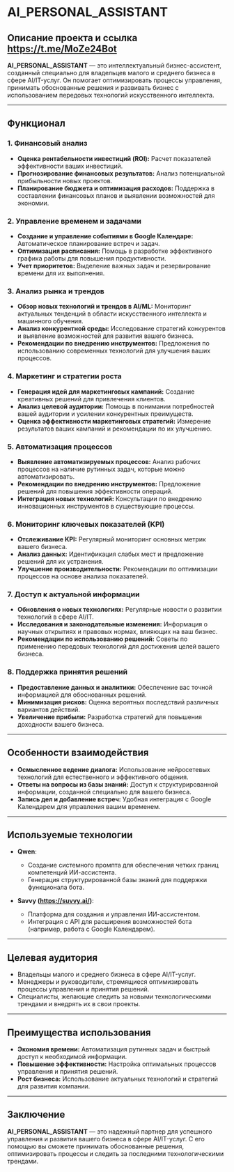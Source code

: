 # AI_PERSONAL_ASSISTANT

## Описание проекта и ссылка https://t.me/MoZe24Bot

**AI_PERSONAL_ASSISTANT** — это интеллектуальный бизнес-ассистент, созданный специально для владельцев малого и среднего бизнеса в сфере AI/IT-услуг. Он помогает оптимизировать процессы управления, принимать обоснованные решения и развивать бизнес с использованием передовых технологий искусственного интеллекта.

---

## Функционал

### 1. **Финансовый анализ**
   - **Оценка рентабельности инвестиций (ROI):** Расчет показателей эффективности ваших инвестиций.
   - **Прогнозирование финансовых результатов:** Анализ потенциальной прибыльности новых проектов.
   - **Планирование бюджета и оптимизация расходов:** Поддержка в составлении финансовых планов и выявлении возможностей для экономии.

### 2. **Управление временем и задачами**
   - **Создание и управление событиями в Google Календаре:** Автоматическое планирование встреч и задач.
   - **Оптимизация расписания:** Помощь в разработке эффективного графика работы для повышения продуктивности.
   - **Учет приоритетов:** Выделение важных задач и резервирование времени для их выполнения.

### 3. **Анализ рынка и трендов**
   - **Обзор новых технологий и трендов в AI/ML:** Мониторинг актуальных тенденций в области искусственного интеллекта и машинного обучения.
   - **Анализ конкурентной среды:** Исследование стратегий конкурентов и выявление возможностей для развития вашего бизнеса.
   - **Рекомендации по внедрению инструментов:** Предложения по использованию современных технологий для улучшения ваших процессов.

### 4. **Маркетинг и стратегии роста**
   - **Генерация идей для маркетинговых кампаний:** Создание креативных решений для привлечения клиентов.
   - **Анализ целевой аудитории:** Помощь в понимании потребностей вашей аудитории и усилении конкурентных преимуществ.
   - **Оценка эффективности маркетинговых стратегий:** Измерение результатов ваших кампаний и рекомендации по их улучшению.

### 5. **Автоматизация процессов**
   - **Выявление автоматизируемых процессов:** Анализ рабочих процессов на наличие рутинных задач, которые можно автоматизировать.
   - **Рекомендации по внедрению инструментов:** Предложение решений для повышения эффективности операций.
   - **Интеграция новых технологий:** Консультации по внедрению инновационных инструментов в существующие процессы.

### 6. **Мониторинг ключевых показателей (KPI)**
   - **Отслеживание KPI:** Регулярный мониторинг основных метрик вашего бизнеса.
   - **Анализ данных:** Идентификация слабых мест и предложение решений для их устранения.
   - **Улучшение производительности:** Рекомендации по оптимизации процессов на основе анализа показателей.

### 7. **Доступ к актуальной информации**
   - **Обновления о новых технологиях:** Регулярные новости о развитии технологий в сфере AI/IT.
   - **Исследования и законодательные изменения:** Информация о научных открытиях и правовых нормах, влияющих на ваш бизнес.
   - **Рекомендации по использованию решений:** Советы по применению передовых технологий для достижения целей вашего бизнеса.

### 8. **Поддержка принятия решений**
   - **Предоставление данных и аналитики:** Обеспечение вас точной информацией для обоснованных решений.
   - **Минимизация рисков:** Оценка вероятных последствий различных вариантов действий.
   - **Увеличение прибыли:** Разработка стратегий для повышения доходности вашего бизнеса.

---

## Особенности взаимодействия

- **Осмысленное ведение диалога:** Использование нейросетевых технологий для естественного и эффективного общения.
- **Ответы на вопросы из базы знаний:** Доступ к структурированной информации, созданной специально для вашего бизнеса.
- **Запись дел и добавление встреч:** Удобная интеграция с Google Календарем для управления вашим временем.

---

## Используемые технологии

- **Qwen**:  
  - Создание системного промпта для обеспечения четких границ компетенций ИИ-ассистента.
  - Генерация структурированной базы знаний для поддержки функционала бота.

- **Savvy (https://suvvy.ai/)**:  
  - Платформа для создания и управления ИИ-ассистентом.
  - Интеграция с API для расширения возможностей бота (например, работа с Google Календарем).

---

## Целевая аудитория

- Владельцы малого и среднего бизнеса в сфере AI/IT-услуг.
- Менеджеры и руководители, стремящиеся оптимизировать процессы управления и принятия решений.
- Специалисты, желающие следить за новыми технологическими трендами и внедрять их в свои проекты.

---

## Преимущества использования

- **Экономия времени:** Автоматизация рутинных задач и быстрый доступ к необходимой информации.
- **Повышение эффективности:** Настройка оптимальных процессов управления и принятия решений.
- **Рост бизнеса:** Использование актуальных технологий и стратегий для развития компании.

---

## Заключение

**AI_PERSONAL_ASSISTANT** — это надежный партнер для успешного управления и развития вашего бизнеса в сфере AI/IT-услуг. С его помощью вы сможете принимать обоснованные решения, оптимизировать процессы и следить за последними технологическими трендами.
